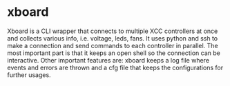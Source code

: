 # xboard
Xboard is a CLI wrapper that connects to multiple XCC controllers at once and collects various info, i.e. voltage, leds, fans.
It uses python and ssh to make a connection and send commands to each controller in parallel.
The most important part is that it keeps an open shell so the connection can be interactive.
Other important features are: xboard keeps a log file where events and errors are thrown and a cfg file that keeps the configurations for further usages.
